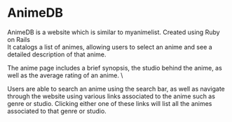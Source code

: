 # AnimeDB

AnimeDB is a website which is similar to myanimelist. Created using Ruby on Rails \
It catalogs a list of animes, allowing users to select an anime and see a detailed description of that anime. 

The anime page includes a brief synopsis, the studio behind the anime, as well as the average rating of an anime. \

Users are able to search an anime using the search bar, as well as navigate through the website using various links associated to the anime
such as genre or studio. Clicking either one of these links will list all the animes associated to that genre or studio.



